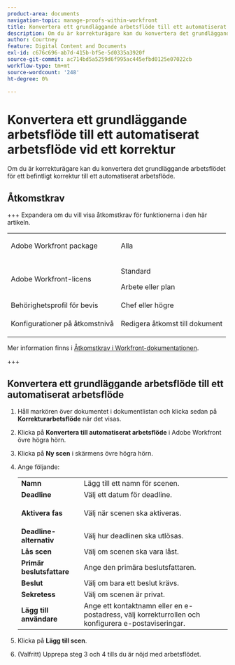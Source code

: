 ```yaml
---
product-area: documents
navigation-topic: manage-proofs-within-workfront
title: Konvertera ett grundläggande arbetsflöde till ett automatiserat arbetsflöde vid ett korrektur
description: Om du är korrekturägare kan du konvertera det grundläggande arbetsflödet för ett befintligt korrektur till ett automatiserat arbetsflöde.
author: Courtney
feature: Digital Content and Documents
exl-id: c676c696-ab7d-415b-bf5e-5d0335a3920f
source-git-commit: ac714bd5a5259d6f995ac445efbd0125e07022cb
workflow-type: tm+mt
source-wordcount: '248'
ht-degree: 0%

---
```


# Konvertera ett grundläggande arbetsflöde till ett automatiserat arbetsflöde vid ett korrektur

Om du är korrekturägare kan du konvertera det grundläggande arbetsflödet för ett befintligt korrektur till ett automatiserat arbetsflöde.

## Åtkomstkrav

+++ Expandera om du vill visa åtkomstkrav för funktionerna i den här artikeln.

<table style="table-layout:auto"> 
 <col> 
 <col> 
 <tbody> 
  <tr> 
   <td role="rowheader">Adobe Workfront package</td> 
   <td> <p>Alla</p> </td> 
  </tr> 
  <tr> 
   <td role="rowheader">Adobe Workfront-licens</td> 
   <td> 
   <p>Standard</p>
   <p>Arbete eller plan</p>
   </td> 
  </tr> 
  <tr> 
   <td role="rowheader">Behörighetsprofil för bevis </td> 
   <td>Chef eller högre</td> 
  </tr> 
  <tr> 
   <td role="rowheader">Konfigurationer på åtkomstnivå</td> 
   <td> <p>Redigera åtkomst till dokument</p> </td> 
  </tr> 
 </tbody> 
</table>

Mer information finns i [Åtkomstkrav i Workfront-dokumentationen](/help/quicksilver/administration-and-setup/add-users/access-levels-and-object-permissions/access-level-requirements-in-documentation.md).

+++

## Konvertera ett grundläggande arbetsflöde till ett automatiserat arbetsflöde

1. Håll markören över dokumentet i dokumentlistan och klicka sedan på **Korrekturarbetsflöde** när det visas.
1. Klicka på **Konvertera till automatiserat arbetsflöde** i Adobe Workfront övre högra hörn.
1. Klicka på **Ny scen** i skärmens övre högra hörn.
1. Ange följande:

   <table style="table-layout:auto"> 
    <col> 
    <col> 
    <tbody> 
     <tr> 
      <td role="rowheader"><strong>Namn</strong> </td> 
      <td>Lägg till ett namn för scenen.</td> 
     </tr> 
     <tr> 
      <td role="rowheader"><strong>Deadline</strong> </td> 
      <td>Välj ett datum för deadline.</td> 
     </tr> 
     <tr> 
      <td role="rowheader"> <p><strong>Aktivera fas</strong> </p> </td> 
      <td>Välj när scenen ska aktiveras.</td> 
     </tr> 
     <tr> 
      <td role="rowheader"><strong>Deadline-alternativ</strong> </td> 
      <td>Välj hur deadlinen ska utlösas.</td> 
     </tr> 
     <tr> 
      <td role="rowheader"><strong>Lås scen</strong> </td> 
      <td>Välj om scenen ska vara låst.</td> 
     </tr> 
     <tr> 
      <td role="rowheader"><strong>Primär beslutsfattare</strong> </td> 
      <td>Ange den primära beslutsfattaren.</td> 
     </tr> 
     <tr> 
      <td role="rowheader"><strong>Beslut</strong> </td> 
      <td>Välj om bara ett beslut krävs. </td> 
     </tr> 
     <tr> 
      <td role="rowheader"><strong>Sekretess</strong> </td> 
      <td>Välj om scenen är privat.</td> 
     </tr> 
     <tr> 
      <td role="rowheader"><strong>Lägg till användare</strong> </td> 
      <td>Ange ett kontaktnamn eller en e-postadress, välj korrekturrollen och konfigurera e-postaviseringar.</td> 
     </tr> 
    </tbody> 
   </table>

1. Klicka på **Lägg till scen**.
1. (Valfritt) Upprepa steg 3 och 4 tills du är nöjd med arbetsflödet.
